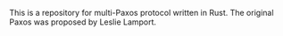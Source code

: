 This is a repository for multi-Paxos protocol written in Rust. The original Paxos was proposed by Leslie Lamport. 
